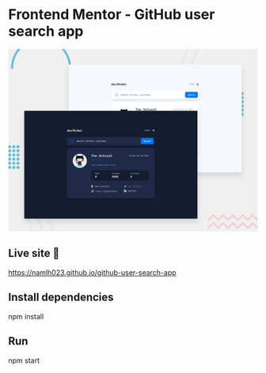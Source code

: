 # Frontend Mentor - GitHub user search app

![Design preview for the GitHub user search app coding challenge](./preview.jpg)

## Live site 👋

https://namlh023.github.io/github-user-search-app

## Install dependencies

npm install

## Run

npm start
